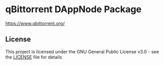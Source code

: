 # qBittorrent DAppNode Package

https://www.qbittorrent.org/

## License

This project is licensed under the GNU General Public License v3.0 - see the [LICENSE](LICENSE) file for details
